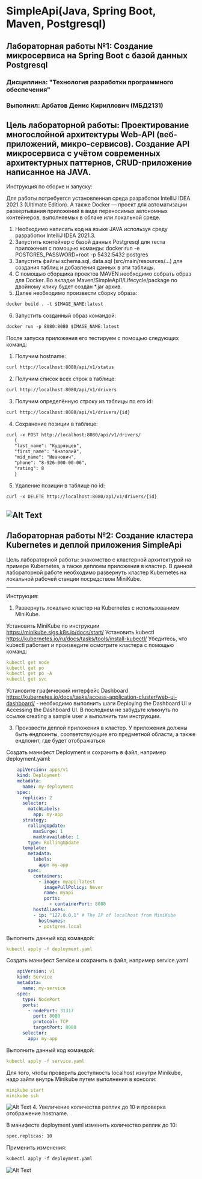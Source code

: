 # SimpleApi(Java, Spring Boot, Maven, Postgresql)
 Лабораторная работы №1: Создание микросервиса на Spring Boot с базой данных Postgresql
------------------------------------------------------------------------------------------------------------------------------------

### Дисциплина: "Технология разработки программного обеспечения"

### Выполнил: Арбатов Денис Кириллович (МБД2131)

Цель лабораторной работы: Проектирование многослойной архитектуры Web-API (веб-приложений, микро-сервисов). Создание API микросервиса с учётом современных архитектурных паттернов, CRUD-приложение
написанное на JAVA.
------------------------------------------------------------------------------------------------------------------------------------
Инструкция по сборке и запуску:

Для работы потребуется установленная среда разработки IntelliJ IDEA 2021.3 (Ultimate Edition). А также Docker — проект для автоматизации развертывания приложений в виде переносимых автономных контейнеров, 
выполняемых в облаке или локальной среде.
1. Необходимо написать код на языке JAVA используя среду разработки IntelliJ IDEA 2021.3.
2. Запустить контейнер с базой данных Postgresql для теста приложения с помощью команды: docker run -e POSTGRES_PASSWORD=root -p 5432:5432 postgres 
3. Запустить файлы schema.sql, data.sql (src/main/resources/...) для создания таблиц и добавления данных в эти таблицы.
4. С помощью сборщика проектов MAVEN необходимо собрать образ для Docker. Во вкладке Maven/SimpleApi1/Lifecycle/package по двойному клику будет создан *.jar архив.
5. Далее необходимо произвести сборку образа: 
```html
docker build . -t $IMAGE_NAME:latest
```
6. Запустить созданный образ командой: 
```html
docker run -p 8080:8080 $IMAGE_NAME:latest
```

После запуска приложения его тестируем с помощью следующих команд:
1. Получим hostname: 
```html
curl http://localhost:8080/api/v1/status
```
2. Получим список всех строк в таблице:
```html
curl http://localhost:8080/api/v1/drivers
```
3. Получим определённую строку из таблицы по его id: 
```html
curl http://localhost:8080/api/v1/drivers/{id} 
```
4. Сохранение позиции в таблице:
```html
curl -x POST http://localhost:8080/api/v1/drivers/	
   {
   "last_name": "Кудрявцев",
   "first_name": "Анатолий",
   "mid_name": "Иванович",
   "phone": "8-926-000-00-06",
   "rating": 8
   }
```
5. Удаление позиции в таблице по id: 
```html
curl -x DELETE http://localhost:8080/api/v1/drivers/{id} 
```
![Alt Text](https://github.com/denis3079/SimpleApi/blob/master/Api_docker.gif)
-------------------------------------------------------------------------------------------------------------------------------------
 Лабораторная работы №2: Создание кластера Kubernetes и деплой приложения SimpleApi
-------------------------------------------------------------------------------------------------------------------------------------

Цель лабораторной работы: знакомство с кластерной архитектурой на примере Kubernetes, а также деплоем приложения в кластер.
В данной лабораторной работе необходимо развернуть кластер Kubernetes на локальной рабочей станции посредством MiniKube.

--------------------------------------------------------------------------------------------------------------------------------------
Инструкция:
1. Развернуть локально кластер на Kubernetes с использованием MiniKube.

Установить MiniKube по инструкции https://minikube.sigs.k8s.io/docs/start/
Установить kubectl https://kubernetes.io/ru/docs/tasks/tools/install-kubectl/
Убедитесь, что kubectl работает и произведите осмотрите кластера с помощью команд:
```yaml
kubectl get node
kubectl get po
kubectl get po -A
kubectl get svc
```
Установите графический интерфейс Dashboard https://kubernetes.io/docs/tasks/access-application-cluster/web-ui-dashboard/ - необходимо выполнить шаги Deploying the Dashboard UI и Accessing the Dashboard UI. 
В последнем не забудьте кликнуть по ссылке creating a sample user и выполнить там инструкции.

3. Произвести деплой приложения в кластер. У приложения должны быть ендпоинты, соответствующие его предметной области, а также ендпоинт, 
где будет отображаться

Создать манифест Deployment и сохранить в файл, например deployment.yaml:

```yaml
    apiVersion: apps/v1
    kind: Deployment
    metadata:
      name: my-deployment
    spec:
      replicas: 2
      selector:
        matchLabels:
          app: my-app
      strategy:
        rollingUpdate:
          maxSurge: 1
          maxUnavailable: 1
        type: RollingUpdate
      template:
        metadata:
          labels:
            app: my-app
        spec:
          containers:
            - image: myapi:latest
              imagePullPolicy: Never 
              name: myapi
              ports:
                - containerPort: 8080
          hostAliases:
          - ip: "127.0.0.1" # The IP of localhost from MiniKube
            hostnames:
            - postgres.local
```
Выполнить данный код командой: 
```yaml
kubectl apply -f deployment.yaml
```

Создать манифест Service и сохранить в файл, например service.yaml
```yaml
    apiVersion: v1
    kind: Service
    metadata:
      name: my-service
    spec:
      type: NodePort
      ports:
        - nodePort: 31317
          port: 8080
          protocol: TCP
          targetPort: 8080
      selector:
        app: my-app
```
Выполнить данный код командой: 
```yaml
kubectl apply -f service.yaml
```
Для того, чтобы проверить доступность localhost изнутри Minikube, надо зайти внутрь Minikube путем выполнения в консоли:
```yaml
minikube start
minikube ssh
```
![Alt Text](https://github.com/denis3079/SimpleApi/blob/master/Minikube.bmp)
4. Увеличение количества реплик до 10 и проверка отображение hostname.

В манифесте deployment.yaml изменить количество реплик до 10:
```html
spec.replicas: 10
```
Применить изменения:
```html
kubectl apply -f deployment.yaml
```
![Alt Text](https://github.com/denis3079/SimpleApi/blob/master/deployment.bmp)


